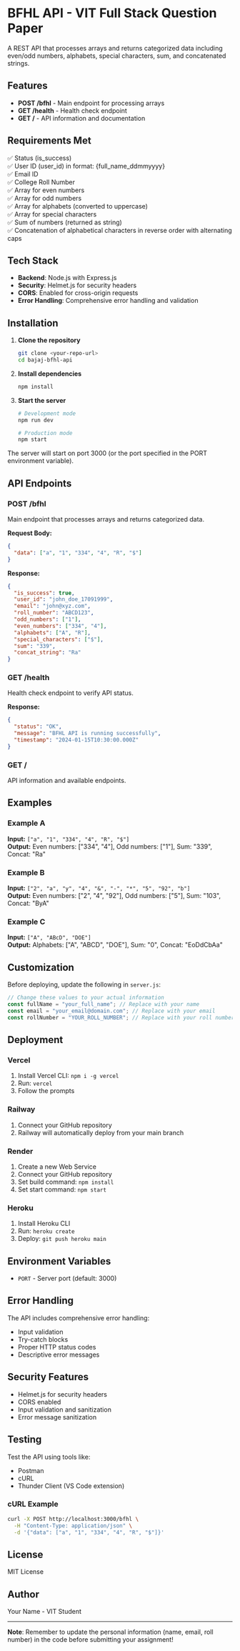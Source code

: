 # BFHL API - VIT Full Stack Question Paper

A REST API that processes arrays and returns categorized data including even/odd numbers, alphabets, special characters, sum, and concatenated strings.

## Features

- **POST /bfhl** - Main endpoint for processing arrays
- **GET /health** - Health check endpoint
- **GET /** - API information and documentation

## Requirements Met

✅ Status (is_success)  
✅ User ID (user_id) in format: {full_name_ddmmyyyy}  
✅ Email ID  
✅ College Roll Number  
✅ Array for even numbers  
✅ Array for odd numbers  
✅ Array for alphabets (converted to uppercase)  
✅ Array for special characters  
✅ Sum of numbers (returned as string)  
✅ Concatenation of alphabetical characters in reverse order with alternating caps  

## Tech Stack

- **Backend**: Node.js with Express.js
- **Security**: Helmet.js for security headers
- **CORS**: Enabled for cross-origin requests
- **Error Handling**: Comprehensive error handling and validation

## Installation

1. **Clone the repository**
   ```bash
   git clone <your-repo-url>
   cd bajaj-bfhl-api
   ```

2. **Install dependencies**
   ```bash
   npm install
   ```

3. **Start the server**
   ```bash
   # Development mode
   npm run dev
   
   # Production mode
   npm start
   ```

The server will start on port 3000 (or the port specified in the PORT environment variable).

## API Endpoints

### POST /bfhl

Main endpoint that processes arrays and returns categorized data.

**Request Body:**
```json
{
  "data": ["a", "1", "334", "4", "R", "$"]
}
```

**Response:**
```json
{
  "is_success": true,
  "user_id": "john_doe_17091999",
  "email": "john@xyz.com",
  "roll_number": "ABCD123",
  "odd_numbers": ["1"],
  "even_numbers": ["334", "4"],
  "alphabets": ["A", "R"],
  "special_characters": ["$"],
  "sum": "339",
  "concat_string": "Ra"
}
```

### GET /health

Health check endpoint to verify API status.

**Response:**
```json
{
  "status": "OK",
  "message": "BFHL API is running successfully",
  "timestamp": "2024-01-15T10:30:00.000Z"
}
```

### GET /

API information and available endpoints.

## Examples

### Example A
**Input:** `["a", "1", "334", "4", "R", "$"]`  
**Output:** Even numbers: ["334", "4"], Odd numbers: ["1"], Sum: "339", Concat: "Ra"

### Example B
**Input:** `["2", "a", "y", "4", "&", "-", "*", "5", "92", "b"]`  
**Output:** Even numbers: ["2", "4", "92"], Odd numbers: ["5"], Sum: "103", Concat: "ByA"

### Example C
**Input:** `["A", "ABcD", "DOE"]`  
**Output:** Alphabets: ["A", "ABCD", "DOE"], Sum: "0", Concat: "EoDdCbAa"

## Customization

Before deploying, update the following in `server.js`:

```javascript
// Change these values to your actual information
const fullName = "your_full_name"; // Replace with your name
const email = "your_email@domain.com"; // Replace with your email
const rollNumber = "YOUR_ROLL_NUMBER"; // Replace with your roll number
```

## Deployment

### Vercel
1. Install Vercel CLI: `npm i -g vercel`
2. Run: `vercel`
3. Follow the prompts

### Railway
1. Connect your GitHub repository
2. Railway will automatically deploy from your main branch

### Render
1. Create a new Web Service
2. Connect your GitHub repository
3. Set build command: `npm install`
4. Set start command: `npm start`

### Heroku
1. Install Heroku CLI
2. Run: `heroku create`
3. Deploy: `git push heroku main`

## Environment Variables

- `PORT` - Server port (default: 3000)

## Error Handling

The API includes comprehensive error handling:
- Input validation
- Try-catch blocks
- Proper HTTP status codes
- Descriptive error messages

## Security Features

- Helmet.js for security headers
- CORS enabled
- Input validation and sanitization
- Error message sanitization

## Testing

Test the API using tools like:
- Postman
- cURL
- Thunder Client (VS Code extension)

### cURL Example
```bash
curl -X POST http://localhost:3000/bfhl \
  -H "Content-Type: application/json" \
  -d '{"data": ["a", "1", "334", "4", "R", "$"]}'
```

## License

MIT License

## Author

Your Name - VIT Student

---

**Note**: Remember to update the personal information (name, email, roll number) in the code before submitting your assignment!
